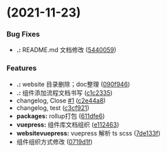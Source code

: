 #  (2021-11-23)


### Bug Fixes

* **.:** README.md 文档修改 ([5440059](https://github.com/Linya-IronMan/MyElement/commit/5440059d65f1a7b48a70c4a4ec5874e9e65ce49f))


### Features

* **.:** website 目录删除；doc整理 ([090f946](https://github.com/Linya-IronMan/MyElement/commit/090f94614c4e60c755d2fbd0ca10bdd6acd9d116))
* **.:** 组件添加流程文档书写 ([c1c2335](https://github.com/Linya-IronMan/MyElement/commit/c1c2335309ab0322eee3945a577275a2e690991d))
* changelog, Close [#1](https://github.com/Linya-IronMan/MyElement/issues/1) ([c2e44a8](https://github.com/Linya-IronMan/MyElement/commit/c2e44a8fed6a7cef219ee317092534e105460bb9))
* changelog, test ([c3cf921](https://github.com/Linya-IronMan/MyElement/commit/c3cf921036bbefbfbfeace3bc764ce51202c8be1))
* **packages:** rollup打包 ([611dfe6](https://github.com/Linya-IronMan/MyElement/commit/611dfe61051ffe5d9f6d9e52b23eb5bbe8f0e162))
* **vuepress:** 组件库文档组织 ([e112463](https://github.com/Linya-IronMan/MyElement/commit/e1124630b26d63a19ffd531ef78992798607e0ea))
* **websitevuepress:** vuepress 解析 ts scss ([7de133f](https://github.com/Linya-IronMan/MyElement/commit/7de133f8f29af963352265e9929b57b91705b3ec))
* 组件组织方式修改 ([0719d1f](https://github.com/Linya-IronMan/MyElement/commit/0719d1f51e07158c1fcde979616aaaf3ec2e4943))



